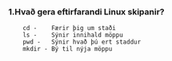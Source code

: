 ### 1.Hvað gera eftirfarandi Linux skipanir?
        cd -    Færir þig um staði
        ls -    Sýnir innihald möppu
        pwd -   Sýnir hvað þú ert staddur
        mkdir - Bý til nýja möppu